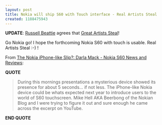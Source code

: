 ```yaml
---
layout: post
title: Nokia will ship S60 with Touch interface - Real Artists Steal
created: 1188475943
---
```

<p><strong>UPDATE</strong>: <a href="http://www.russellbeattie.com">Russell Beattie</a> agrees that <a href="http://www.russellbeattie.com/blog/remember-who-said-great-artists-steal">Great Artists Steal</a>!&nbsp;</p><p>Go Nokia go! I hope the forthcoming Nokia S60 with touch is usable. Real Artists Steal :-) !</p>From <a href="http://darlamack.blogs.com/darlamack/2007/08/the-nokia-iphon.html">The Nokia iPhone-like Slip?: Darla Mack - Nokia S60 News and Reviews</a>:  <p><strong>QUOTE</strong></p> <blockquote>   During this mornings presentations a mysterious device showed its presence for about 5 seconds... if not less. The iPhone-like Nokia device could be whats expected next year to introduce users to the world of S60 touchscreen. Mike Hell AKA Beerbong of the Nokian Blog and I were trying to figure it out and sure enough he came across the excerpt on YouTube. </blockquote> <p><strong>END QUOTE</strong></p> 
